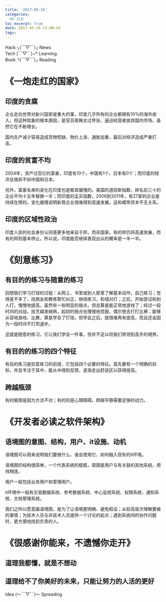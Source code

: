 ```yaml
---
title: '2017-05-26'
categories:
  ## 日志
toc_excerpt: true
date: 2017-05-26 22:00:54
tags:
---
```


<div class="hr-sect">Hack ╮(￣▽￣)╭ News</div>



<div class="hr-sect">Tech (￣▽￣)~* Learning</div>



<div class="hr-sect">Book ╰(￣▽￣)╭ Reading</div>

# 《一炮走红的国家》
## 印度的贪腐
企业走向世界对新兴国家是重大的事，印度几乎所有的企业都拥有10%的海外收入，但这种现象的根本原因，是官员索贿太过夸张，逼迫经营者放弃国内市场，虽然它在不断增长。

国内生产减少容易造成货物短缺、物价上涨、通胀加重，最后对经济造成严重打击。
## 印度的贫富不均
2004年，资产过百亿的富豪，印度有10个，中国有1个，日本有0个；而印度的经济总值却不如中国和日本。

另外，富豪名单的变化在印度也是极其缓慢的。美国的道琼斯指数，排名前三十的企业平均十五年替换一半；而印度的孟买指数，2006到2011年，有27家的企业是持续在榜的。变化缓慢说明新晋企业很难得到高速发展，这和裙带资本不无关系。
## 印度的区域性政治
印度人民的社会身份认同感更多地来自于邦，而非国家。有的邦仍将高速发展，而有的邦则基本停止。所以说，印度能否继续表现出众的概率是一半一半。

# 《刻意练习》
## 有目的的练习与随意的练习
回想我们学习打球的过程：从网上、书里或别人那里了解基本动作，自己练习；觉得差不多了，找朋友和教练帮忙纠正，继续练习，和墙对打；之后，开始尝试和别人打，慢慢地提高，虽然有一些明显的弱点，但总算是能正常地游戏了；经过一段时间的对战，技艺越发娴熟，起初的弱点也慢慢地克服，偶尔想去打打比赛；能够从容地游戏、比赛，算是学会了打球。但学会之后，就很难再有提高，而且还会因为一段时间不打而退步。

这就是随意的练习，它让我们学会一件事，但并不足以将我们带领到高手的境界。
## 有目的的练习的四个特征
有目的练习是刻意练习的前提，它包括四个必要的特征。首先要有一个明确的目标，并且专注于其中，能从中得到反馈，逐渐走出舒适区以获得提高。
## 跨越瓶颈
有的极限是因为方法不对；有的则是心理障碍。跨越平静需要足够的动力。


# 《开发者必读之软件架构》
## 语境图的意图、结构，用户、it设施、动机
语境图可以用来说明我们要做什么、谁会使用它、如何融入现有的it环境。

语境图的结构很简单，一个代表系统的框框，周围是用户与有关联的其他系统，用线相连。

用户一般包括业务用户和管理用户。

it环境中一般有交易数据系统、参考数据系统、中心监控系统、权限系统、通知系统、文档管理系统。

我们之所以愿意画语境图，是为了让语境更明确、避免假设；从较高层次理解要做的事情；为技术人员与非技术人员提供一个讨论的起点；遇到系统间的协作问题时，更方便地找到负责的人。

# 《很感谢你能来，不遗憾你走开》
## 道理我都懂，就是不想动
## 道理给不了你美好的未来，只能让努力的人活的更好

<div class="hr-sect">Idea (～￣▽￣)～ Spreading</div>
